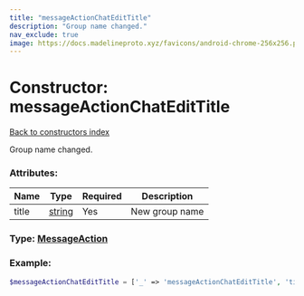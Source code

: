 ```yaml
---
title: "messageActionChatEditTitle"
description: "Group name changed."
nav_exclude: true
image: https://docs.madelineproto.xyz/favicons/android-chrome-256x256.png
---
```

# Constructor: messageActionChatEditTitle  
[Back to constructors index](/API_docs/constructors/index.md)



Group name changed.

### Attributes:

| Name     |    Type       | Required | Description |
|----------|---------------|----------|-------------|
|title|[string](/API_docs/types/string.md) | Yes|New group name|



### Type: [MessageAction](/API_docs/types/MessageAction.md)


### Example:

```php
$messageActionChatEditTitle = ['_' => 'messageActionChatEditTitle', 'title' => 'string'];
```  
